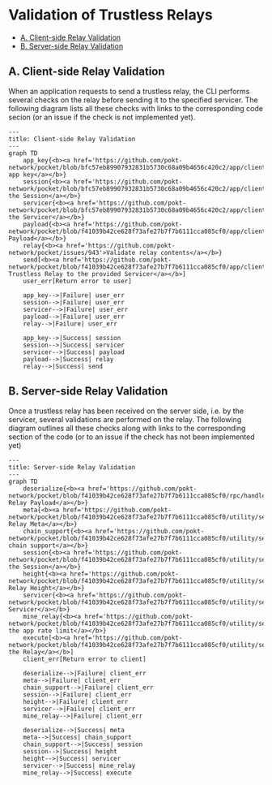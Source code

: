 # Validation of Trustless Relays

- [A. Client-side Relay Validation](#a-client-side-relay-validation)
- [B. Server-side Relay Validation](#b-server-side-relay-validation)

## A. Client-side Relay Validation

When an application requests to send a trustless relay, the CLI performs several checks on the relay before sending it to the specified servicer.
The following diagram lists all these checks with links to the corresponding code secion (or an issue if the check is not implemented yet).

```mermaid
---
title: Client-side Relay Validation
---
graph TD
    app_key{<b><a href='https://github.com/pokt-network/pocket/blob/bfc57eb89907932831b5730c68a09b4656c420c2/app/client/cli/servicer.go#L91'>Validate app key</a></b>}
    session{<b><a href='https://github.com/pokt-network/pocket/blob/bfc57eb89907932831b5730c68a09b4656c420c2/app/client/cli/servicer.go#L163'>Validate the Session</a></b>}
    servicer{<b><a href='https://github.com/pokt-network/pocket/blob/bfc57eb89907932831b5730c68a09b4656c420c2/app/client/cli/servicer.go#L133'>Validate the Servicer</a></b>}
    payload{<b><a href='https://github.com/pokt-network/pocket/blob/f41039b42ce628f73afe27b7f7b6111cca085cf0/app/client/cli/servicer.go#L191'>Deserialize Payload</a></b>}
    relay{<b><a href='https://github.com/pokt-network/pocket/issues/943'>Validate relay contents</a></b>}
    send[<b><a href='https://github.com/pokt-network/pocket/blob/f41039b42ce628f73afe27b7f7b6111cca085cf0/app/client/cli/servicer.go#L177'>Send Trustless Relay to the provided Servicer</a></b>]
    user_err[Return error to user]

    app_key-->|Failure| user_err
    session-->|Failure| user_err
    servicer-->|Failure| user_err
    payload-->|Failure| user_err
    relay-->|Failure| user_err

    app_key-->|Success| session
    session-->|Success| servicer
    servicer-->|Success| payload 
    payload-->|Success| relay
    relay-->|Success| send
```

## B. Server-side Relay Validation

Once a trustless relay has been received on the server side, i.e. by the servicer, several validations are performed on the relay. 
The following diagram outlines all these checks along with links to the corresponding section of the code (or to an issue if the check has not been implemented yet)

```mermaid
---
title: Server-side Relay Validation
---
graph TD
    deserialize{<b><a href='https://github.com/pokt-network/pocket/blob/f41039b42ce628f73afe27b7f7b6111cca085cf0/rpc/handlers.go#L85'>Deserialize Relay Payload</a></b>}
    meta{<b><a href='https://github.com/pokt-network/pocket/blob/f41039b42ce628f73afe27b7f7b6111cca085cf0/utility/servicer/module.go#L210'>Validate Relay Meta</a></b>}
    chain_support{<b><a href='https://github.com/pokt-network/pocket/blob/f41039b42ce628f73afe27b7f7b6111cca085cf0/utility/servicer/module.go#L221'>Validate chain support</a></b>}
    session{<b><a href='https://github.com/pokt-network/pocket/blob/f41039b42ce628f73afe27b7f7b6111cca085cf0/utility/servicer/module.go#L378'>Validate the Session</a></b>}
    height{<b><a href='https://github.com/pokt-network/pocket/blob/f41039b42ce628f73afe27b7f7b6111cca085cf0/utility/servicer/module.go#L496'>Validate Relay Height</a></b>}
    servicer{<b><a href='https://github.com/pokt-network/pocket/blob/f41039b42ce628f73afe27b7f7b6111cca085cf0/utility/servicer/module.go#L332'>Validate Servicer</a></b>}
    mine_relay{<b><a href='https://github.com/pokt-network/pocket/blob/f41039b42ce628f73afe27b7f7b6111cca085cf0/utility/servicer/module.go#L254'>Validate the app rate limit</a></b>}
    execute[<b><a href='https://github.com/pokt-network/pocket/blob/f41039b42ce628f73afe27b7f7b6111cca085cf0/utility/servicer/module.go#L191'>Execute the Relay</a></b>]
    client_err[Return error to client]

    deserialize-->|Failure| client_err
    meta-->|Failure| client_err
    chain_support-->|Failure| client_err
    session-->|Failure| client_err
    height-->|Failure| client_err
    servicer-->|Failure| client_err
    mine_relay-->|Failure| client_err
    
    deserialize-->|Success| meta
    meta-->|Success| chain_support
    chain_support-->|Success| session
    session-->|Success| height
    height-->|Success| servicer
    servicer-->|Success| mine_relay
    mine_relay-->|Success| execute    
```
<!-- GITHUB_WIKI: utility/trustless_relay -->
